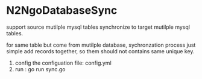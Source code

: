 # N2NgoDatabaseSync
support source mutilple mysql tables  synchronize to target mutilple mysql tables.


for same table but come from mutilple database,  sychronzation process just simple add records together, so them should not contains same unique key.

1. config the configuation file: config.yml
2. run : go run sync.go 

